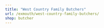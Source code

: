 ```yaml
---
title: "West Country Family Butchers"
url: /exmouth/west-country-family-butchers/
shop: butcher
---
```

